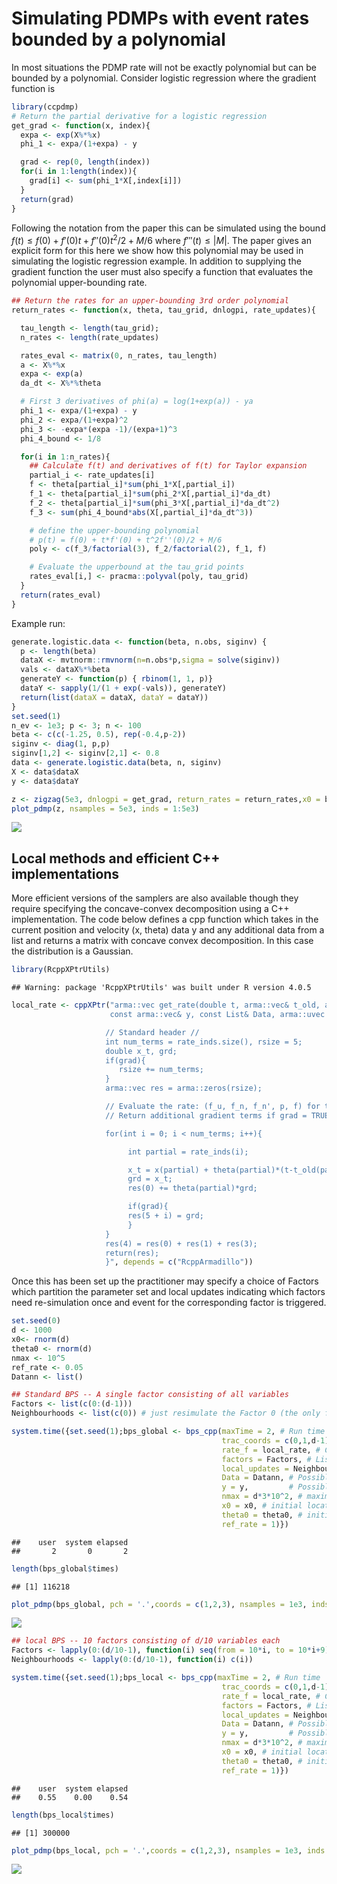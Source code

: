 Simulating PDMPs with event rates bounded by a polynomial
================

In most situations the PDMP rate will not be exactly polynomial but can
be bounded by a polynomial. Consider logistic regression where the
gradient function is

``` r
library(ccpdmp)
# Return the partial derivative for a logistic regression
get_grad <- function(x, index){
  expa <- exp(X%*%x)
  phi_1 <- expa/(1+expa) - y

  grad <- rep(0, length(index))
  for(i in 1:length(index)){
    grad[i] <- sum(phi_1*X[,index[i]])
  }
  return(grad)
}
```

Following the notation from the paper this can be simulated using the
bound *f*(*t*) ≤ *f*(0) + *f*′(0)*t* + *f*″(0)*t*<sup>2</sup>/2 + *M*/6
where *f*‴(*t*) ≤ \|*M*\|. The paper gives an explicit form for this
here we show how this polynomial may be used in simulating the logistic
regression example. In addition to supplying the gradient function the
user must also specify a function that evaluates the polynomial
upper-bounding rate.

``` r
## Return the rates for an upper-bounding 3rd order polynomial
return_rates <- function(x, theta, tau_grid, dnlogpi, rate_updates){

  tau_length <- length(tau_grid);
  n_rates <- length(rate_updates)

  rates_eval <- matrix(0, n_rates, tau_length)
  a <- X%*%x
  expa <- exp(a)
  da_dt <- X%*%theta

  # First 3 derivatives of phi(a) = log(1+exp(a)) - ya
  phi_1 <- expa/(1+expa) - y
  phi_2 <- expa/(1+expa)^2
  phi_3 <- -expa*(expa -1)/(expa+1)^3
  phi_4_bound <- 1/8

  for(i in 1:n_rates){
    ## Calculate f(t) and derivatives of f(t) for Taylor expansion
    partial_i <- rate_updates[i]
    f <- theta[partial_i]*sum(phi_1*X[,partial_i])
    f_1 <- theta[partial_i]*sum(phi_2*X[,partial_i]*da_dt)
    f_2 <- theta[partial_i]*sum(phi_3*X[,partial_i]*da_dt^2)
    f_3 <- sum(phi_4_bound*abs(X[,partial_i]*da_dt^3))

    # define the upper-bounding polynomial
    # p(t) = f(0) + t*f'(0) + t^2f''(0)/2 + M/6
    poly <- c(f_3/factorial(3), f_2/factorial(2), f_1, f)

    # Evaluate the upperbound at the tau_grid points
    rates_eval[i,] <- pracma::polyval(poly, tau_grid)
  }
  return(rates_eval)
}
```

Example run:

``` r
generate.logistic.data <- function(beta, n.obs, siginv) {
  p <- length(beta)
  dataX <- mvtnorm::rmvnorm(n=n.obs*p,sigma = solve(siginv))
  vals <- dataX%*%beta
  generateY <- function(p) { rbinom(1, 1, p)}
  dataY <- sapply(1/(1 + exp(-vals)), generateY)
  return(list(dataX = dataX, dataY = dataY))
}
set.seed(1)
n_ev <- 1e3; p <- 3; n <- 100
beta <- c(c(-1.25, 0.5), rep(-0.4,p-2))
siginv <- diag(1, p,p)
siginv[1,2] <- siginv[2,1] <- 0.8
data <- generate.logistic.data(beta, n, siginv)
X <- data$dataX
y <- data$dataY

z <- zigzag(5e3, dnlogpi = get_grad, return_rates = return_rates,x0 = beta, poly_order = 3)
plot_pdmp(z, nsamples = 5e3, inds = 1:5e3)
```

![](exact_thinning_files/figure-gfm/unnamed-chunk-3-1.png)<!-- -->

## Local methods and efficient C++ implementations

More efficient versions of the samplers are also available though they
require specifying the concave-convex decomposition using a C++
implementation. The code below defines a cpp function which takes in the
current position and velocity (x, theta) data y and any additional data
from a list and returns a matrix with concave convex decomposition. In
this case the distribution is a Gaussian.

``` r
library(RcppXPtrUtils)
```

    ## Warning: package 'RcppXPtrUtils' was built under R version 4.0.5

``` r
local_rate <- cppXPtr("arma::vec get_rate(double t, arma::vec& t_old, arma::vec& x, arma::vec& theta,
                      const arma::vec& y, const List& Data, arma::uvec rate_inds, bool grad) {

                     // Standard header //
                     int num_terms = rate_inds.size(), rsize = 5;
                     double x_t, grd;
                     if(grad){
                        rsize += num_terms;
                     }
                     arma::vec res = arma::zeros(rsize);

                     // Evaluate the rate: (f_u, f_n, f_n', p, f) for the factor
                     // Return additional gradient terms if grad = TRUE

                     for(int i = 0; i < num_terms; i++){

                          int partial = rate_inds(i);

                          x_t = x(partial) + theta(partial)*(t-t_old(partial));
                          grd = x_t;
                          res(0) += theta(partial)*grd;

                          if(grad){
                          res(5 + i) = grd;
                          }
                     }
                     res(4) = res(0) + res(1) + res(3);
                     return(res);
                     }", depends = c("RcppArmadillo"))
```

Once this has been set up the practitioner may specify a choice of
Factors which partition the parameter set and local updates indicating
which factors need re-simulation once and event for the corresponding
factor is triggered.

``` r
set.seed(0)
d <- 1000
x0<- rnorm(d)
theta0 <- rnorm(d)
nmax <- 10^5
ref_rate <- 0.05
Datann <- list()

## Standard BPS -- A single factor consisting of all variables
Factors <- list(c(0:(d-1)))
Neighbourhoods <- list(c(0)) # just resimulate the Factor 0 (the only factor)

system.time({set.seed(1);bps_global <- bps_cpp(maxTime = 2, # Run time
                                               trac_coords = c(0,1,d-1), # Coords to track
                                               rate_f = local_rate, # Cpp function
                                               factors = Factors, # List of factors
                                               local_updates = Neighbourhoods, # List of factors to update
                                               Data = Datann, # Possible extra parameters
                                               y = y,         # Possible extra data
                                               nmax = d*3*10^2, # maximum number of events
                                               x0 = x0, # initial location
                                               theta0 = theta0, # initial velocity
                                               ref_rate = 1)})
```

    ##    user  system elapsed 
    ##       2       0       2

``` r
length(bps_global$times)
```

    ## [1] 116218

``` r
plot_pdmp(bps_global, pch = '.',coords = c(1,2,3), nsamples = 1e3, inds = 1:1e4)
```

![](exact_thinning_files/figure-gfm/unnamed-chunk-5-1.png)<!-- -->

``` r
## local BPS -- 10 factors consisting of d/10 variables each
Factors <- lapply(0:(d/10-1), function(i) seq(from = 10*i, to = 10*i+9))
Neighbourhoods <- lapply(0:(d/10-1), function(i) c(i))

system.time({set.seed(1);bps_local <- bps_cpp(maxTime = 2, # Run time
                                               trac_coords = c(0,1,d-1), # Coords to track
                                               rate_f = local_rate, # Cpp function
                                               factors = Factors, # List of factors
                                               local_updates = Neighbourhoods, # List of factors to update
                                               Data = Datann, # Possible extra parameters
                                               y = y,         # Possible extra data
                                               nmax = d*3*10^2, # maximum number of events
                                               x0 = x0, # initial location
                                               theta0 = theta0, # initial velocity
                                               ref_rate = 1)})
```

    ##    user  system elapsed 
    ##    0.55    0.00    0.54

``` r
length(bps_local$times)
```

    ## [1] 300000

``` r
plot_pdmp(bps_local, pch = '.',coords = c(1,2,3), nsamples = 1e3, inds = 1:1e4)
```

![](exact_thinning_files/figure-gfm/unnamed-chunk-5-2.png)<!-- -->
